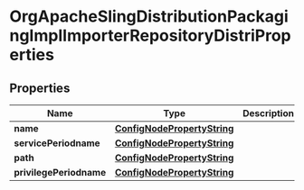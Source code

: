 
# OrgApacheSlingDistributionPackagingImplImporterRepositoryDistriProperties

## Properties
Name | Type | Description | Notes
------------ | ------------- | ------------- | -------------
**name** | [**ConfigNodePropertyString**](ConfigNodePropertyString.md) |  |  [optional]
**servicePeriodname** | [**ConfigNodePropertyString**](ConfigNodePropertyString.md) |  |  [optional]
**path** | [**ConfigNodePropertyString**](ConfigNodePropertyString.md) |  |  [optional]
**privilegePeriodname** | [**ConfigNodePropertyString**](ConfigNodePropertyString.md) |  |  [optional]



